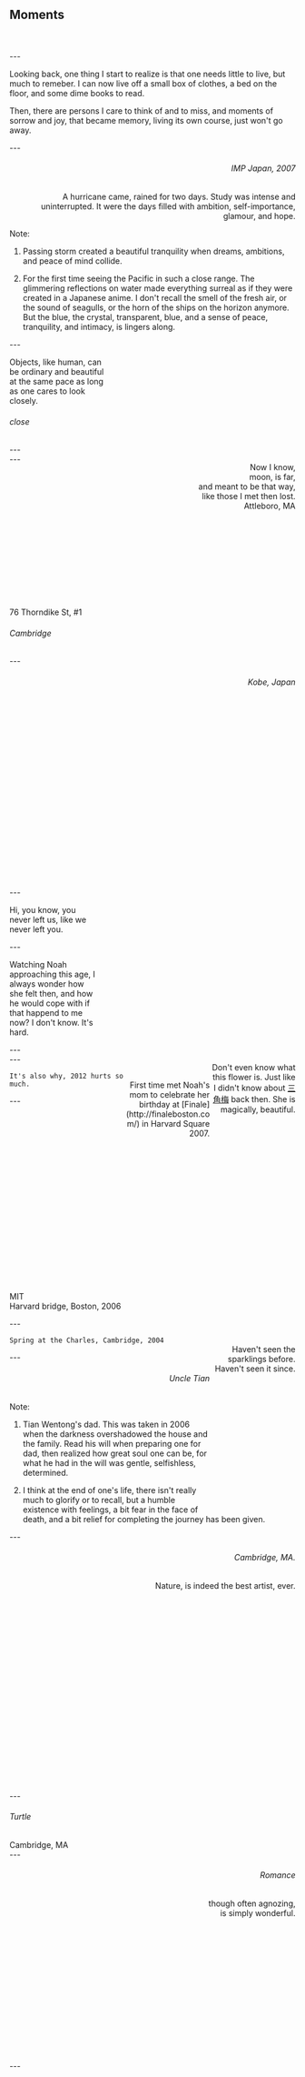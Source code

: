 <section data-background="images/dsc_7768.jpg">
  <h1 align="left" class="mywhite">
    Moments
  </h1>
  <br><br>
</section>
---
<div align="left">
  <p>
    Looking back, one thing I start to realize is that one
    needs little to live, but much to remeber. I can now
    live off a small box of clothes, a bed on the floor, and
    some dime books to read.
  </p>
  <p>
    Then, there are persons I care to think of and to miss,
    and moments of sorrow and joy, that became memory,
    living its own course, just won't go away.
  </p>
</div>
---
<section data-background="images/dsc_1769878.jpg">
  <h6 align="right">
    IMP Japan, 2007
  </h6>

  <p align="right">
    A hurricane came, rained for two days. Study
    was intense and uninterrupted. It were the days filled with
    ambition, self-importance, glamour, and hope.
  </p>

Note:

1. Passing storm created a beautiful tranquility when dreams,
   ambitions, and peace of mind collide.

2. For the first time seeing
   the Pacific in such a close range. The glimmering reflections on
   water made everything surreal as if they were created in a Japanese
   anime. I don't recall the smell of the fresh air, or the sound of
   seagulls, or the horn of the ships on the horizon anymore. But the
   blue, the crystal, transparent, blue, and a sense of peace,
   tranquility, and intimacy, is lingers along.
</section>
---
<section data-background="images/dsc_6715.jpg">
  <p align="left"
     class="mywhite"
     style="width:33%">
    Objects, like human, can be ordinary and beautiful
    at the same pace as long as one cares to look closely.
  </p>
  <h6 align="left"
      class="mywhite"
      style="margin-bottom:28a0px;">
    close
  </h6>
</section>
---
<section data-background="images/dsc_6839.jpg">
  <p align="right"
     class="mywhite"
     style="width:50%;float:right;">
    Now I know, <br>
    moon, is far,<br>
    and meant to be that way,<br>
    like those I met then lost.</br>
    Attleboro, MA
  </p>
</section>
---
<section data-background="images/dsc_7814.jpg">
  <div style="margin-top:50%">
    76 Thorndike St, #1
    <h6>Cambridge</h6>
  </div>
</section>
---
<section data-background="images/dsc_8190.jpg">
  <h6 align="right"
     style="margin-bottom:70%;">
  Kobe, Japan
  </h6>
</section>
---
<section data-background="images/dsc_4640.jpg">
  <p align="left"
     style="width:30%"
     class="mywhite">
    Hi, you know,
    you never left us,
    like we never left you.
  </p>
</section>
---
<section data-background="images/DSC_8495.jpg">
  <p align="left"
     style="width:30%"
     class="myhighlight">
    Watching Noah approaching this age, I always wonder how she
    felt then, and how he would cope with if that happend to me
    now? I don't know. It's hard.
  </p>
</section>
---
<section data-background="images/DSC_4042.jpg">
  <p align="right"
     class="myhighlight"
     style="width:30%;float:right;">
    Don't even know what this flower is. Just like
    I didn't know about
    <a href="https://en.wikipedia.org/wiki/Bougainvillea">
      三角梅</a>
    back then. She is
    magically, beautiful.
  </p>
</section>
---
<section data-background="images/DSC_6630.jpg">
  <p align="right"
     class="mywhite"
     style="width:30%; float:right;margin-bottom:45%;">
    First time met Noah's mom to celebrate her birthday
    at [Finale](http://finaleboston.com/) in
    Harvard Square 2007.<br><br>

    It's also why, 2012 hurts so much.
  </p>
</section>
---
<section data-background="images/dsc_5789_001.jpg">
  <p class="mywhite"
     style="margin-top:65%;">
    MIT<br>
  Harvard bridge, Boston, 2006
  </p>
</section>
---
<section data-background="images/dsc_4004.jpg">
  <p align="right"
     class="myhighlight"
     style="width:30%;float:right;margin-bottom:45%;">
    Haven't seen the sparklings before.<br>
    Haven't seen it since.<br><br>

    Spring at the Charles, Cambridge, 2004
  </p>
</section>
---
<section data-background="images/DSC_8407.jpg">
  <h6 align="right"
      class="mywhite">Uncle Tian</h6>

Note:

1. Tian Wentong's dad. This was taken in 2006 when the darkness
   overshadowed the house and the family. Read his will when
   preparing one for dad, then realized how great soul one can be,
   for what he had in the will was gentle, selfishless,
   determined.

2. I think at the end of one's life, there isn't really much to
   glorify or to recall, but a humble existence with feelings, a bit
   fear in the face of death, and a bit relief for completing the
   journey has been given.
</section>
---
<section data-background="images/dsc_3302.jpg">
  <div align="right"
       style="margin-bottom:70%;">
    <h6>Cambridge, MA.</h6>
    Nature, is indeed the best artist, ever.
  </div>
</section>
---
<section data-background="images/DSC_1238988.jpg">
  <div align="left">
    <h6>Turtle</h6>
    Cambridge, MA
  </div>
</section>
---
<section data-background="images/dsc_2900.jpg">
  <div align="right"
       style="margin-bottom:50%;"
       class="mywhite">
    <h6 class="mywhite">Romance</h6>
    though often agnozing,<br>
    is simply wonderful.
  </div>
</section>
---
<section data-background="images/DSC_2006.jpg">
  <p align="left"
     style="margin-top:65%"
     class="mywhite">
    <span class="myhighlight">Anonymous</span>
    <br>
    Summer by the Charles
  </p>
</section>
---
<section data-background="images/dsc_6966.jpg">
  <p style="margin-top:65%;
            width:30%;
            float:right;"
     class="mywhite">
    Cold, winter, evening
  </p>
</section>
---
<section data-background="images/dsc_4573.jpg">
  <div align="left"
       style="width:30%;float:right;"
       class="mywhite">
    <h1 class="mywhite">1812</h1>
    Canon shot synced with the first rising firework. Bravo!!
  </div>
</section>
---
<section data-background="images/dsc_5188.jpg">
  <div align="left"
       style="margin-bottom:65%;float:right;">
    <h6>
      Downtown Boston
    </h6>
    prior to a summer storm
  </div>
</section>
---
<section data-background="images/dsc_7218.jpg">
  <div align="left"
       class="myhighlight"
       style="margin-top:65%;">
    Photo store in
    <h6 class="mywhite">
      Kenmore Square
    </h6>
  </div>
</section>
---
<section data-background="images/dsc_7944.jpg">
  <div style="margin-top:65%;">
    <i class="fa fa-envelope-open-o myhighlight"></i>
    Did you read my emails? When I was flying away...
  </div>
</section>
---
<section data-background="images/dsc_2039.jpg">
  <div align="left"
     class="mywhite"
     style="margin-bottom:65%;float:right">
    Summer
    <h6 class="mywhite">MIT</h6>
  </div>
</section>
---
<section data-background="images/dsc_4079.jpg">
  <div align="left"
       class="mywhite"
       style="margin-bottom:65%;">
    (晚安，早安) x
    <h6 class="mywhite">300，000</h6>
  </div>
</section>
---
<section data-background="images/dsc_2517.jpg">
  The best reflection I have ever taken.
  <h6>NYC</h6>
</section>
---
<section data-background="images/dsc_2620.jpg">
</section>
---
<section data-background="images/dsc_2715.jpg">
</section>
---
<section data-background="images/dsc_2753.jpg">
  <div class="mywhite"
  style="margin-top:65%;">
    Manhattan, trip with dad
    <h6 class="mywhite">NYC, 2007</h6>
  </div>
</section>
---
<section data-background="images/dsc_5828.jpg">
  <div align="left"
       class="mywhite"
       style="float:left;margin-top:55%;">
    "speak softly, and carry a big stick"
    <h6 class="mywhite">Good</h6>
  </div>
</section>
---
<section data-background="images/dsc_4364.jpg">
  <div aligh="right"
       class="mywhite"
       style="float:right;width:30%;margin-top:65%;">
    Spring
    <h6 class="mywhite">Comm Ave. MA</h6>
  </div>
</section>
---
<section data-background="images/DSC_3953.jpg">
</section>
---
<section data-background="images/DSC_3621.jpg">
</section>
---
<section data-background="images/dsc_3500.jpg">
</section>
---
<section data-background="images/dsc_3744209.jpg">
</section>
---
<section data-background="images/dsc_7914.jpg">
</section>
---
<section data-background="images/dsc_9362.jpg">
</section>
---
<section data-background="images/dsc_3427155.jpg">
</section>
---
<section data-background="images/dsc_7824.jpg">
</section>
---
<section data-background="images/dsc_0061.jpg">
</section>
---
<section data-background="images/dsc_3224603.jpg">
</section>
---
<section data-background="images/dsc_5874.jpg">
</section>
---
<section data-background="images/dsc_7878.jpg">
</section>
---
<section data-background="images/dsc_3232238.jpg">
</section>
---
<section data-background="images/dsc_7952.jpg">
</section>
---
<section data-background="images/dsc_1033.jpg">
</section>
---
<section data-background="images/dsc_8813.jpg">
</section>
---
<section data-background="images/dsc_0374.jpg">
</section>
---
<section data-background="images/DSC_1455811211753.JPG">
</section>
---
<section data-background="images/hands.jpg">
</section>
---
<section data-background="images/me%20and%20noah.jpg">
</section>
---
<section data-background="images/her.jpg">
</section>
---
<section data-background="images/DSC_0435.JPG">
</section>
---
<section data-background="images/dsc_5104.jpg">
</section>
---
<section data-background="images/dsc_2998.jpg">
</section>
---
<section data-background="images/dsc_2496.jpg">
</section>
---
<section data-background="images/DSC_0490.JPG">
</section>
---
<section data-background="images/DSC_0714.JPG">
</section>
---
<section data-background="images/DSC_7269.JPG">
</section>
---
<section data-background="images/IMG_20150701_142416.jpg">
</section>
